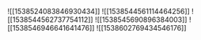 ![[1538524083846930434]]
![[1538544561114464256]]
![[1538544562737754112]]
![[1538545690896384003]]
![[1538546946641641476]]
![[1538602769434546176]]
